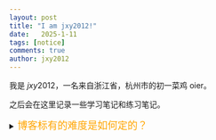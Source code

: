 ```yaml
---
layout: post
title: "I am jxy2012!"
date:   2025-1-11
tags: [notice]
comments: true
author: jxy2012
---
```


我是 $jxy2012$，一名来自浙江省，杭州市的初一菜鸡 oier。

之后会在这里记录一些学习笔记和练习笔记。

<details> 
<summary><font size="4" color="orange">博客标有的难度是如何定的？</font></summary> 
<pre><code class="language-markdown">
  
  `Easy`:我是喝喝粥，我一眼秒了，我觉得这题没啥技巧啊！

  `Medium`:完全自己想出，但想了较长时间。

  `Hard`:不完全是自己想出。
</code>
</pre> </details>
